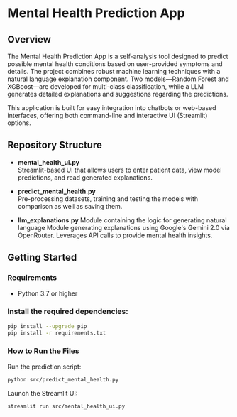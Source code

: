 # Mental Health Prediction App

## Overview
The Mental Health Prediction App is a self-analysis tool designed to predict possible mental health conditions based on user-provided symptoms and details. The project combines robust machine learning techniques with a natural language explanation component. Two models—Random Forest and XGBoost—are developed for multi-class classification, while a LLM generates detailed explanations and suggestions regarding the predictions.

This application is built for easy integration into chatbots or web-based interfaces, offering both command-line and interactive UI (Streamlit) options.

## Repository Structure
- **mental_health_ui.py**  
  Streamlit-based UI that allows users to enter patient data, view model predictions, and read generated explanations.

- **predict_mental_health.py**  
  Pre-processing datasets, training and testing the models with comparison as well as saving them. 
  
- **llm_explanations.py**
    Module containing the logic for generating natural language Module generating explanations using Google's Gemini 2.0 via OpenRouter. Leverages API calls to provide mental health insights.


## Getting Started
### Requirements
- Python 3.7 or higher
### Install the required dependencies:
```bash
pip install --upgrade pip
pip install -r requirements.txt
```
### How to Run the Files
Run the prediction script:
```bash
python src/predict_mental_health.py
```
Launch the Streamlit UI:
```bash
streamlit run src/mental_health_ui.py
```